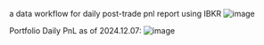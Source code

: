 a data workflow for daily post-trade pnl report using IBKR
![image](https://github.com/user-attachments/assets/bd9fd484-e51b-40c6-9569-56b384e7a95f)






Portfolio Daily PnL as of 2024.12.07:
![image](https://github.com/user-attachments/assets/c4cd778c-b591-47e9-89cc-53da27570229)
































